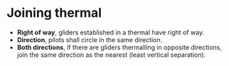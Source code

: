 # Joining thermal

- **Right of way**, gliders established in a thermal have right of way.
- **Direction**, pilots shall circle in the same direction.
- **Both directions**, if there are gliders thermalling in opposite directions, 
join the same direction as the nearest (least vertical separation).
